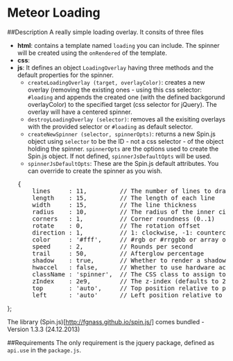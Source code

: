 # Meteor Loading

##Description
A really simple loading overlay. It consits of three files

- **html**: contains a template named `loading` you can include. The spinner will be created using the `onRendered` of the template.
- **css**:
- **js**: It defines an object `LoadingOverlay` having three methods and the default properties for the spinner.
  - `createLoadingOverlay (target, overlayColor)`: creates a new overlay (removing the existing ones - using this css selector: `#loading` and appends the created one (with the defined backgorund overlayColor) to the specified target (css selector for jQuery). The overlay will have a centered spinner.
  - `destroyLoadingOverlay (selector)`: removes all the exisiting overlays with the provided selector or `#loading` as default selector.
  - `createNewSpinner (selector, spinnerOpts)`: returns a new Spin.js object using `selector` to be the ID - not a css selector - of the object holding the spinner. `spinnerOpts` are the options used to create the Spin.js object. If not defined, `spinnerJsDefaultOpts` will be used.
  - `spinnerJsDefaultOpts`: These are the Spin.js default attributes. You can override to create the spinner as you wish.
  <pre>{
      lines     : 11,         // The number of lines to draw
      length    : 15,         // The length of each line
      width     : 15,         // The line thickness
      radius    : 10,         // The radius of the inner circle
      corners   : 1,          // Corner roundness (0..1)
      rotate    : 0,          // The rotation offset
      direction : 1,          // 1: clockwise, -1: counterclockwise
      color     : '#fff',     // #rgb or #rrggbb or array of colors
      speed     : 2,          // Rounds per second
      trail     : 50,         // Afterglow percentage
      shadow    : true,       // Whether to render a shadow
      hwaccel   : false,      // Whether to use hardware acceleration
      className : 'spinner',  // The CSS class to assign to the spinner
      zIndex    : 2e9,        // The z-index (defaults to 2000000000)
      top       : 'auto',     // Top position relative to parent in px
      left      : 'auto'      // Left position relative to parent in px
};</pre>

The library (Spin.js)[http://fgnass.github.io/spin.js/] comes bundled - Version 1.3.3 (24.12.2013)

##Requirements
The only requirement is the jquery package, defined as `api.use` in the `package.js`.